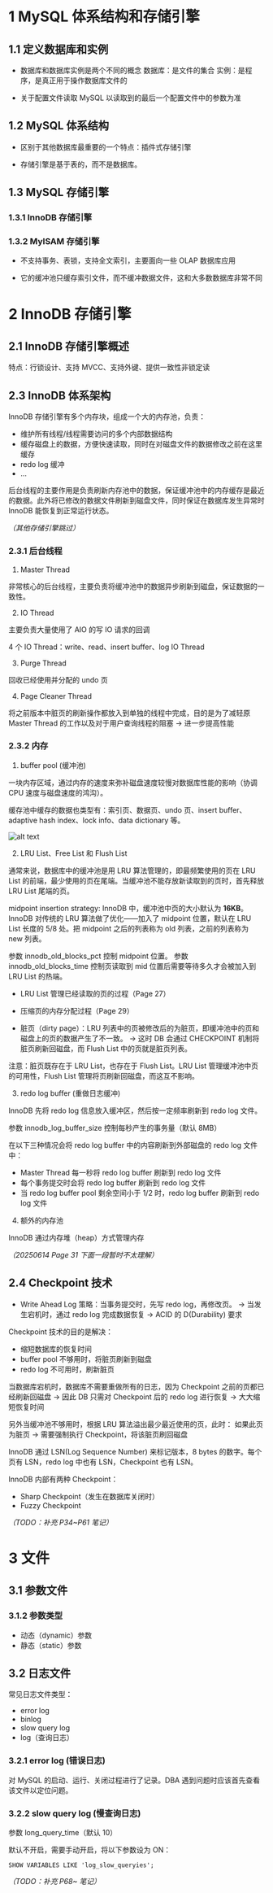 # 1 MySQL 体系结构和存储引擎

## 1.1 定义数据库和实例

* 数据库和数据库实例是两个不同的概念
数据库：是文件的集合
实例：是程序，是真正用于操作数据库文件的

* 关于配置文件读取
MySQL 以读取到的最后一个配置文件中的参数为准

## 1.2 MySQL 体系结构

* 区别于其他数据库最重要的一个特点：插件式存储引擎

* 存储引擎是基于表的，而不是数据库。

## 1.3 MySQL 存储引擎

### 1.3.1 InnoDB 存储引擎

### 1.3.2 MyISAM 存储引擎

* 不支持事务、表锁，支持全文索引，主要面向一些 OLAP 数据库应用

* 它的缓冲池只缓存索引文件，而不缓冲数据文件，这和大多数数据库非常不同

# 2 InnoDB 存储引擎

## 2.1 InnoDB 存储引擎概述

特点：行锁设计、支持 MVCC、支持外键、提供一致性非锁定读

## 2.3 InnoDB 体系架构

InnoDB 存储引擎有多个内存块，组成一个大的内存池，负责：
* 维护所有线程/线程需要访问的多个内部数据结构
* 缓存磁盘上的数据，方便快速读取，同时在对磁盘文件的数据修改之前在这里缓存
* redo log 缓冲
* ...

后台线程的主要作用是负责刷新内存池中的数据，保证缓冲池中的内存缓存是最近的数据。此外将已修改的数据文件刷新到磁盘文件，同时保证在数据库发生异常时 InnoDB 能恢复到正常运行状态。

*（其他存储引擎跳过）*

### 2.3.1 后台线程

1. Master Thread

非常核心的后台线程，主要负责将缓冲池中的数据异步刷新到磁盘，保证数据的一致性。

2. IO Thread

主要负责大量使用了 AIO 的写 IO 请求的回调

4 个 IO Thread：write、read、insert buffer、log IO Thread

3. Purge Thread

回收已经使用并分配的 undo 页

4. Page Cleaner Thread

将之前版本中脏页的刷新操作都放入到单独的线程中完成，目的是为了减轻原 Master Thread 的工作以及对于用户查询线程的阻塞 -> 进一步提高性能

### 2.3.2 内存

1. buffer pool (缓冲池)

一块内存区域，通过内存的速度来弥补磁盘速度较慢对数据库性能的影响（协调 CPU 速度与磁盘速度的鸿沟）。

缓存池中缓存的数据也类型有：索引页、数据页、undo 页、insert buffer、adaptive hash index、lock info、data dictionary 等。

![alt text](image.png)

2. LRU List、Free List 和 Flush List

通常来说，数据库中的缓冲池是用 LRU 算法管理的，即最频繁使用的页在 LRU List 的前端，最少使用的页在尾端。当缓冲池不能存放新读取到的页时，首先释放 LRU List 尾端的页。

midpoint insertion strategy: InnoDB 中，缓冲池中页的大小默认为 **16KB**。InnoDB 对传统的 LRU 算法做了优化——加入了 midpoint 位置，默认在 LRU List 长度的 5/8 处。把 midpoint 之后的列表称为 old 列表，之前的列表称为 new 列表。

参数 innodb_old_blocks_pct 控制 midpoint 位置。
参数 innodb_old_blocks_time 控制页读取到 mid 位置后需要等待多久才会被加入到 LRU List 的热端。

* LRU List 管理已经读取的页的过程（Page 27）
* 压缩页的内存分配过程（Page 29）

* 脏页（dirty page）：LRU 列表中的页被修改后的为脏页，即缓冲池中的页和磁盘上的页的数据产生了不一致。
-> 这时 DB 会通过 CHECKPOINT 机制将脏页刷新回磁盘，而 Flush List 中的页就是脏页列表。

注意：脏页既存在于 LRU List，也存在于 Flush List。LRU List 管理缓冲池中页的可用性，Flush List 管理将页刷新回磁盘，而这互不影响。

3. redo log buffer (重做日志缓冲)

InnoDB 先将 redo log 信息放入缓冲区，然后按一定频率刷新到 redo log 文件。

参数 innodb_log_buffer_size 控制每秒产生的事务量（默认 8MB）

在以下三种情况会将 redo log buffer 中的内容刷新到外部磁盘的 redo log 文件中：
* Master Thread 每一秒将 redo log buffer 刷新到 redo log 文件
* 每个事务提交时会将 redo log buffer 刷新到 redo log 文件
* 当 redo log buffer pool 剩余空间小于 1/2 时，redo log buffer 刷新到 redo log 文件

4. 额外的内存池

InnoDB 通过内存堆（heap）方式管理内存

*（20250614 Page 31 下面一段暂时不太理解）*

## 2.4 Checkpoint 技术

* Write Ahead Log 策略：当事务提交时，先写 redo log，再修改页。
-> 当发生宕机时，通过 redo log 完成数据恢复 -> ACID 的 D(Durability) 要求

Checkpoint 技术的目的是解决：
* 缩短数据库的恢复时间
* buffer pool 不够用时，将脏页刷新到磁盘
* redo log 不可用时，刷新脏页

当数据库宕机时，数据库不需要重做所有的日志，因为 Checkpoint 之前的页都已经刷新回磁盘 -> 因此 DB 只需对 Checkpoint 后的 redo log 进行恢复 -> 大大缩短恢复时间

另外当缓冲池不够用时，根据 LRU 算法溢出最少最近使用的页，此时：
如果此页为脏页 -> 需要强制执行 Checkpoint，将该脏页刷回磁盘

InnoDB 通过 LSN(Log Sequence Number) 来标记版本，8 bytes 的数字。每个页有 LSN，redo log 中也有 LSN，Checkpoint 也有 LSN。

InnoDB 内部有两种 Checkpoint：
* Sharp Checkpoint（发生在数据库关闭时）
* Fuzzy Checkpoint

*（TODO：补充 P34~P61 笔记）*

# 3 文件

## 3.1 参数文件

### 3.1.2 参数类型

* 动态（dynamic）参数
* 静态（static）参数

## 3.2 日志文件

常见日志文件类型：
* error log
* binlog
* slow query log
* log（查询日志）

### 3.2.1 error log (错误日志)

对 MySQL 的启动、运行、关闭过程进行了记录。DBA 遇到问题时应该首先查看该文件以定位问题。

### 3.2.2 slow query log (慢查询日志)

参数 long_query_time（默认 10）

默认不开启，需要手动开启，将以下参数设为 ON：
```
SHOW VARIABLES LIKE 'log_slow_queryies';
```

*（TODO：补充 P68~ 笔记）*